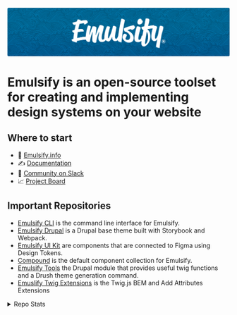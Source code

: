 ![Emulsify Design System](https://github.com/emulsify-ds/.github/blob/6bd435be881bd820bddfa05d88905efe29176a0a/assets/images/header.png)

# Emulsify is an open-source toolset for creating and implementing design systems on your website

## Where to start

- 🌊 [Emulsify.info](https://www.emulsify.info/)
- ✍️ [Documentation](https://emulsify.info/docs)
- 💬 [Community on Slack](https://launchpass.com/emulsify)
- 📈 [Project Board](https://github.com/orgs/emulsify-ds/projects/6)

## Important Repositories

- [Emulsify CLI](https://github.com/emulsify-ds/emulsify-cli) is the command line interface for Emulsify.
- [Emulsify Drupal](https://github.com/emulsify-ds/emulsify-drupal) is a Drupal base theme built with Storybook and Webpack.
- [Emulsify UI Kit](https://github.com/emulsify-ds/emulsify-ui-kit) are components that are connected to Figma using Design Tokens.
- [Compound](https://github.com/emulsify-ds/compound) is the default component collection for Emulsify.
- [Emulsify Tools](https://github.com/emulsify-ds/emulsify_tools) the Drupal module that provides useful twig functions and a Drush theme generation command.
- [Emuslify Twig Extensions](https://github.com/emulsify-ds/emulsify-twig-extensions) is the Twig.js BEM and Add Attributes Extensions

<details>

<summary>Repo Stats</summary>

### Emulsify CLI

![GitHub contributors](https://img.shields.io/github/contributors/emulsify-ds/emulsify-cli?label=Emulsify%20CLI%20contributors)

![GitHub forks](https://img.shields.io/github/forks/emulsify-ds/emulsify-cli?label=Emulsify%20CLI%20forks)

![GitHub all releases](https://img.shields.io/github/downloads/emulsify-ds/emulsify-cli/total?label=Emulsify%20CLI%20Github%20downloads)

![GitHub Repo stars](https://img.shields.io/github/stars/emulsify-ds/emulsify-cli?label=Emulsify%20CLI%20stars)

### Emulsify Drupal

![GitHub contributors](https://img.shields.io/github/contributors/emulsify-ds/emulsify-drupal?label=Emulsify%20Drupal%20contributors)

![GitHub forks](https://img.shields.io/github/forks/emulsify-ds/emulsify-drupal?label=Emulsify%20Drupal%20forks)

![GitHub all releases](https://img.shields.io/github/downloads/emulsify-ds/emulsify-drupal/total?label=Emulsify%20Drupal%20Github%20downloads)

![GitHub Repo stars](https://img.shields.io/github/stars/emulsify-ds/emulsify-drupal?label=Emulsify%20Drupal%20stars)

### Emulsify UI Kit

A component library that has tight integration with Figma via design tokens.

![GitHub contributors](https://img.shields.io/github/contributors/emulsify-ds/emulsify-ui-kit?label=Emulsify%20UI%20Kit%20contributors)

![GitHub forks](https://img.shields.io/github/forks/emulsify-ds/emulsify-ui-kit?label=Emulsify%20UI%20Kit%20forks)

![GitHub all releases](https://img.shields.io/github/downloads/emulsify-ds/emulsify-ui-kit/total?label=Emulsify%20UI%20Kit%20Github%20downloads)

![GitHub Repo stars](https://img.shields.io/github/stars/emulsify-ds/emulsify-ui-kit?label=Emulsify%20UI%20Kit%20stars)

### Compound

A component library that provides unstyled components which are tested for semantic markup and accessibility.

![GitHub contributors](https://img.shields.io/github/contributors/emulsify-ds/compound?label=Emulsify%20Compound%20contributors)

![GitHub forks](https://img.shields.io/github/forks/emulsify-ds/compound?label=Emulsify%20Compound%20forks)

![GitHub all releases](https://img.shields.io/github/downloads/emulsify-ds/compound/total?label=Emulsify%20Compound%20Github%20downloads)

![GitHub Repo stars](https://img.shields.io/github/stars/emulsify-ds/compound?label=Emulsify%20Compound%20stars)

### Emulsify Tools

![GitHub contributors](https://img.shields.io/github/contributors/emulsify-ds/emulsify_tools?label=Emulsify%20Twig%20contributors)

![GitHub forks](https://img.shields.io/github/forks/emulsify-ds/emulsify_tools?label=Emulsify%20Twig%20forks)

![GitHub all releases](https://img.shields.io/github/downloads/emulsify-ds/emulsify_tools/total?label=Emulsify%20Twig%20Github%20downloads)

![GitHub Repo stars](https://img.shields.io/github/stars/emulsify-ds/emulsify_tools?label=Emulsify%20Twig%20stars)

### Emuslify Twig Extensions

![GitHub contributors](https://img.shields.io/github/contributors/emulsify-ds/emulsify-twig-extensions?label=Emulsify%20Twig%20Extensions%20contributors)

![GitHub forks](https://img.shields.io/github/forks/emulsify-ds/emulsify-twig-extensions?label=Emulsify%20Twig%20Extensions%20forks)

![GitHub all releases](https://img.shields.io/github/downloads/emulsify-ds/emulsify-twig-extensions/total?label=Emulsify%20Twig%20Extensions%20Github%20downloads)

![GitHub Repo stars](https://img.shields.io/github/stars/emulsify-ds/emulsify-twig-extensions?label=Emulsify%20Twig%20Extensions%20stars)

### NPM package downloads

![npm](https://img.shields.io/npm/dt/%40emulsify%2Fcli?label=NPM%20Downloads%20%40emulsify%2Fcli)

![npm](https://img.shields.io/npm/dt/add-attributes-twig-extension?label=NPM%20Downloads%20add-attributes-twig-extension)

![npm](https://img.shields.io/npm/dt/bem-twig-extension?label=NPM%20Downloads%20bem-twig-extension)

![npm](https://img.shields.io/npm/dt/babel-plugin-drupal-behaviors?label=NPM%20Downloads%20babel-plugin-drupal-behaviors)

</details>
